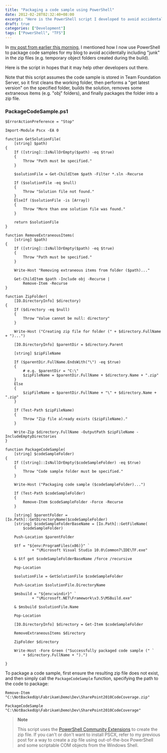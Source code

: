 ```yaml
---
title: "Packaging a code sample using PowerShell"
date: 2012-02-28T02:32:40+08:00
excerpt: "Here is the PowerShell script I developed to avoid accidentally including \"junk\" in code samples I create for my blog."
draft: true
categories: ["Development"]
tags: ["PowerShell", "TFS"]
---
```


In
[my post from earlier this morning](/blog/jjameson/2012/02/28/zip-a-folder-using-powershell), I mentioned how I now use PowerShell
to package code samples for my blog to avoid accidentally including "junk" in
the zip files (e.g. temporary object folders created during the build).

Here is the script in hopes that it may help other developers out there.

Note that this script assumes the code sample is stored in Team Foundation
Server, so it first cleans the working folder, then performs a "get latest version"
on the specified folder, builds the solution, removes some extraneous items
(e.g. "obj" folders), and finally packages the folder into a zip file.

### PackageCodeSample.ps1

```
$ErrorActionPreference = "Stop"

Import-Module Pscx -EA 0

function GetSolutionFile(
    [string] $path)
{
    If ([string]::IsNullOrEmpty($path) -eq $true)
    {
        Throw "Path must be specified."
    }

    $solutionFile = Get-ChildItem $path -Filter *.sln -Recurse
    
    If ($solutionFile -eq $null)
    {
        Throw "Solution file not found."
    }
    ElseIf ($solutionFile -is [Array])
    {
        Throw "More than one solution file was found."
    }
    
    return $solutionFile
}

function RemoveExtraneousItems(
    [string] $path)
{
    If ([string]::IsNullOrEmpty($path) -eq $true)
    {
        Throw "Path must be specified."
    }

    Write-Host "Removing extraneous items from folder ($path)..."
    
    Get-ChildItem $path -Include obj -Recurse |
        Remove-Item -Recurse
}
    
function ZipFolder(
    [IO.DirectoryInfo] $directory)
{
    If ($directory -eq $null)
    {
        Throw "Value cannot be null: directory"
    }
    
    Write-Host ("Creating zip file for folder (" + $directory.FullName + ")...")
    
    [IO.DirectoryInfo] $parentDir = $directory.Parent
    
    [string] $zipFileName
    
    If ($parentDir.FullName.EndsWith("\") -eq $true)
    {
        # e.g. $parentDir = "C:\"
        $zipFileName = $parentDir.FullName + $directory.Name + ".zip"
    }
    Else
    {
        $zipFileName = $parentDir.FullName + "\" + $directory.Name + ".zip"
    }
    
    If (Test-Path $zipFileName)
    {
        Throw "Zip file already exists ($zipFileName)."
    }
    
    Write-Zip $directory.FullName -OutputPath $zipFileName -IncludeEmptyDirectories
}

function PackageCodeSample(
    [string] $codeSampleFolder)
{
    If ([string]::IsNullOrEmpty($codeSampleFolder) -eq $true)
    {
        Throw "Code sample folder must be specified."
    }
    
    Write-Host ("Packaging code sample ($codeSampleFolder)...")

    If (Test-Path $codeSampleFolder)
    {
        Remove-Item $codeSampleFolder -Force -Recurse
    }
    
    [string] $parentFolder = [Io.Path]::GetDirectoryName($codeSampleFolder)
    [string] $codeSampleFolderBaseName = [Io.Path]::GetFileName(
        $codeSampleFolder)
    
    Push-Location $parentFolder

    $tf = "${env:ProgramFiles(x86)}" `
            + "\Microsoft Visual Studio 10.0\Common7\IDE\TF.exe"

    & $tf get $codeSampleFolderBaseName /force /recursive

    Pop-Location
    
    $solutionFile = GetSolutionFile $codeSampleFolder
        
    Push-Location $solutionFile.DirectoryName

    $msbuild = "${env:windir}" `
            + "\Microsoft.NET\Framework\v3.5\MSBuild.exe"

    & $msbuild $solutionFile.Name

    Pop-Location
    
    [IO.DirectoryInfo] $directory = Get-Item $codeSampleFolder
    
    RemoveExtraneousItems $directory
    
    ZipFolder $directory

    Write-Host -Fore Green ("Successfully packaged code sample (" `
        + $directory.FullName + ").")

}
```

To package a code sample, first ensure the resulting zip file does not exist,
and then simply call the `PackageCodeSample`
function, specifying the path to the code to package:

```
Remove-Item "C:\NotBackedUp\Fabrikam\Demo\Dev\SharePoint2010CodeCoverage.zip"

PackageCodeSample "C:\NotBackedUp\Fabrikam\Demo\Dev\SharePoint2010CodeCoverage"
```

> **Note**
>
> This script uses the [PowerShell
> Community Extensions](http://pscx.codeplex.com/) to create the zip file. If you can't or don't
> want to install PSCX, refer to my previous post for a way to create
> a zip file using out-of-the-box PowerShell and some scriptable COM objects
> from the Windows Shell.


